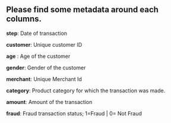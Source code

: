 ## Please find some metadata around each columns.

**step**: Date of transaction

**customer**: Unique customer ID

**age** : Age of the customer

**gender**: Gender of the customer

**merchant**: Unique Merchant Id

**category**: Product category for which the transaction was made.

**amount**: Amount of the transaction

**fraud**: Fraud transaction status; 1=Fraud | 0= Not Fraud
